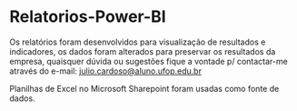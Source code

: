 # Relatorios-Power-BI

Os relatórios foram desenvolvidos para visualização de resultados e indicadores, os dados foram alterados para preservar os resultados da empresa, quaisquer dúvida ou sugestões fique a vontade p/ contactar-me através do e-mail: julio.cardoso@aluno.ufop.edu.br

Planilhas de Excel no Microsoft Sharepoint foram usadas como fonte de dados.

